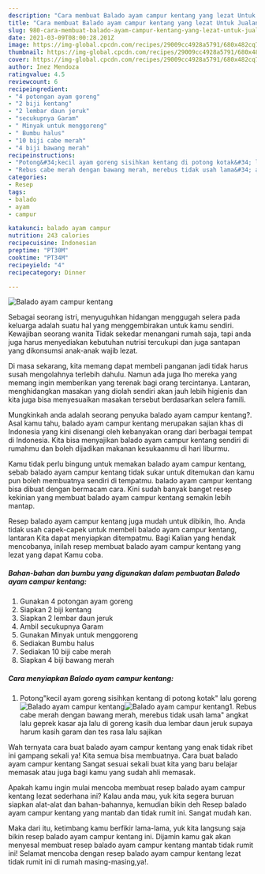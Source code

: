 ```yaml
---
description: "Cara membuat Balado ayam campur kentang yang lezat Untuk Jualan"
title: "Cara membuat Balado ayam campur kentang yang lezat Untuk Jualan"
slug: 980-cara-membuat-balado-ayam-campur-kentang-yang-lezat-untuk-jualan
date: 2021-03-09T08:00:28.201Z
image: https://img-global.cpcdn.com/recipes/29009cc4928a5791/680x482cq70/balado-ayam-campur-kentang-foto-resep-utama.jpg
thumbnail: https://img-global.cpcdn.com/recipes/29009cc4928a5791/680x482cq70/balado-ayam-campur-kentang-foto-resep-utama.jpg
cover: https://img-global.cpcdn.com/recipes/29009cc4928a5791/680x482cq70/balado-ayam-campur-kentang-foto-resep-utama.jpg
author: Inez Mendoza
ratingvalue: 4.5
reviewcount: 6
recipeingredient:
- "4 potongan ayam goreng"
- "2 biji kentang"
- "2 lembar daun jeruk"
- "secukupnya Garam"
- " Minyak untuk menggoreng"
- " Bumbu halus"
- "10 biji cabe merah"
- "4 biji bawang merah"
recipeinstructions:
- "Potong&#34;kecil ayam goreng sisihkan kentang di potong kotak&#34; lalu goreng"
- "Rebus cabe merah dengan bawang merah, merebus tidak usah lama&#34; angkat lalu geprek kasar aja lalu di goreng kasih dua lembar daun jeruk supaya harum kasih garam dan tes rasa lalu sajikan"
categories:
- Resep
tags:
- balado
- ayam
- campur

katakunci: balado ayam campur 
nutrition: 243 calories
recipecuisine: Indonesian
preptime: "PT30M"
cooktime: "PT34M"
recipeyield: "4"
recipecategory: Dinner

---
```



![Balado ayam campur kentang](https://img-global.cpcdn.com/recipes/29009cc4928a5791/680x482cq70/balado-ayam-campur-kentang-foto-resep-utama.jpg)

Sebagai seorang istri, menyuguhkan hidangan menggugah selera pada keluarga adalah suatu hal yang menggembirakan untuk kamu sendiri. Kewajiban seorang  wanita Tidak sekedar menangani rumah saja, tapi anda juga harus menyediakan kebutuhan nutrisi tercukupi dan juga santapan yang dikonsumsi anak-anak wajib lezat.

Di masa  sekarang, kita memang dapat membeli panganan jadi tidak harus susah mengolahnya terlebih dahulu. Namun ada juga lho mereka yang memang ingin memberikan yang terenak bagi orang tercintanya. Lantaran, menghidangkan masakan yang diolah sendiri akan jauh lebih higienis dan kita juga bisa menyesuaikan masakan tersebut berdasarkan selera famili. 



Mungkinkah anda adalah seorang penyuka balado ayam campur kentang?. Asal kamu tahu, balado ayam campur kentang merupakan sajian khas di Indonesia yang kini disenangi oleh kebanyakan orang dari berbagai tempat di Indonesia. Kita bisa menyajikan balado ayam campur kentang sendiri di rumahmu dan boleh dijadikan makanan kesukaanmu di hari liburmu.

Kamu tidak perlu bingung untuk memakan balado ayam campur kentang, sebab balado ayam campur kentang tidak sukar untuk ditemukan dan kamu pun boleh membuatnya sendiri di tempatmu. balado ayam campur kentang bisa dibuat dengan bermacam cara. Kini sudah banyak banget resep kekinian yang membuat balado ayam campur kentang semakin lebih mantap.

Resep balado ayam campur kentang juga mudah untuk dibikin, lho. Anda tidak usah capek-capek untuk membeli balado ayam campur kentang, lantaran Kita dapat menyiapkan ditempatmu. Bagi Kalian yang hendak mencobanya, inilah resep membuat balado ayam campur kentang yang lezat yang dapat Kamu coba.

<!--inarticleads1-->

##### Bahan-bahan dan bumbu yang digunakan dalam pembuatan Balado ayam campur kentang:

1. Gunakan 4 potongan ayam goreng
1. Siapkan 2 biji kentang
1. Siapkan 2 lembar daun jeruk
1. Ambil secukupnya Garam
1. Gunakan  Minyak untuk menggoreng
1. Sediakan  Bumbu halus
1. Sediakan 10 biji cabe merah
1. Siapkan 4 biji bawang merah




<!--inarticleads2-->

##### Cara menyiapkan Balado ayam campur kentang:

1. Potong&#34;kecil ayam goreng sisihkan kentang di potong kotak&#34; lalu goreng
<img src="https://img-global.cpcdn.com/steps/af9530f91f0283e5/160x128cq70/balado-ayam-campur-kentang-langkah-memasak-1-foto.jpg" alt="Balado ayam campur kentang"><img src="https://img-global.cpcdn.com/steps/2ff431b039d6aa01/160x128cq70/balado-ayam-campur-kentang-langkah-memasak-1-foto.jpg" alt="Balado ayam campur kentang">1. Rebus cabe merah dengan bawang merah, merebus tidak usah lama&#34; angkat lalu geprek kasar aja lalu di goreng kasih dua lembar daun jeruk supaya harum kasih garam dan tes rasa lalu sajikan




Wah ternyata cara buat balado ayam campur kentang yang enak tidak ribet ini gampang sekali ya! Kita semua bisa membuatnya. Cara buat balado ayam campur kentang Sangat sesuai sekali buat kita yang baru belajar memasak atau juga bagi kamu yang sudah ahli memasak.

Apakah kamu ingin mulai mencoba membuat resep balado ayam campur kentang lezat sederhana ini? Kalau anda mau, yuk kita segera buruan siapkan alat-alat dan bahan-bahannya, kemudian bikin deh Resep balado ayam campur kentang yang mantab dan tidak rumit ini. Sangat mudah kan. 

Maka dari itu, ketimbang kamu berfikir lama-lama, yuk kita langsung saja bikin resep balado ayam campur kentang ini. Dijamin kamu gak akan menyesal membuat resep balado ayam campur kentang mantab tidak rumit ini! Selamat mencoba dengan resep balado ayam campur kentang lezat tidak rumit ini di rumah masing-masing,ya!.

